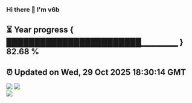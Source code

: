 ### Hi there 👋  I'm v6b  
⏳ Year progress { ████████████████████████▁▁▁▁▁▁ } 82.68 %
---
⏰ Updated on Wed, 29 Oct 2025 18:30:14 GMT
---
![](https://github-readme-stats.vercel.app/api?username=v6b&bg_color=30,e96443,904e95&title_color=fff&text_color=fff&layout=compact)
![](https://github-readme-stats.vercel.app/api/top-langs/?username=v6b&layout=compact&bg_color=30,e96443,904e95&title_color=fff&text_color=fff)  
![](https://gcore.jsdelivr.net/gh/v6b/v6b@main/assets/github-contribution-grid-snake.svg)

